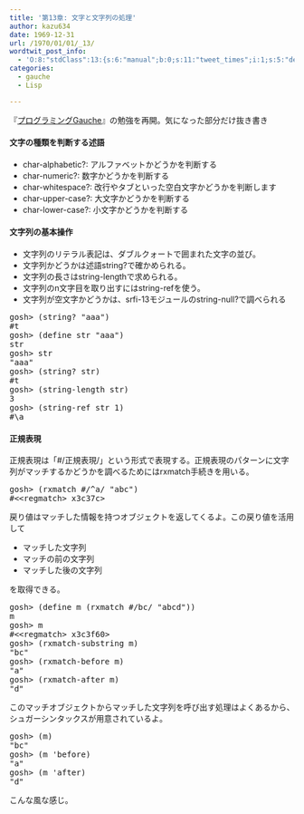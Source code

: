 ```yaml
---
title: '第13章: 文字と文字列の処理'
author: kazu634
date: 1969-12-31
url: /1970/01/01/_13/
wordtwit_post_info:
  - 'O:8:"stdClass":13:{s:6:"manual";b:0;s:11:"tweet_times";i:1;s:5:"delay";i:0;s:7:"enabled";i:1;s:10:"separation";s:2:"60";s:7:"version";s:3:"3.7";s:14:"tweet_template";b:0;s:6:"status";i:2;s:6:"result";a:0:{}s:13:"tweet_counter";i:2;s:13:"tweet_log_ids";a:1:{i:0;i:4347;}s:9:"hash_tags";a:0:{}s:8:"accounts";a:1:{i:0;s:7:"kazu634";}}'
categories:
  - gauche
  - Lisp

---
```

<div class="section">
<p>
    『<a href="http://d.hatena.ne.jp/asin/4873113482" onclick="__gaTracker('send', 'event', 'outbound-article', 'http://d.hatena.ne.jp/asin/4873113482', 'プログラミングGauche');">プログラミングGauche</a>』の勉強を再開。気になった部分だけ抜き書き
</p>
  
<h4>
    文字の種類を判断する述語
</h4>
  
<ul>
<li>
      char-alphabetic?: アルファベットかどうかを判断する
</li>
<li>
      char-numeric?: 数字かどうかを判断する
</li>
<li>
      char-whitespace?: 改行やタブといった空白文字かどうかを判断します
</li>
<li>
      char-upper-case?: 大文字かどうかを判断する
</li>
<li>
      char-lower-case?: 小文字かどうかを判断する
</li>
</ul>
  
<h4>
    文字列の基本操作
</h4>
  
<ul>
<li>
      文字列のリテラル表記は、ダブルクォートで囲まれた文字の並び。
</li>
<li>
      文字列かどうかは述語string?で確かめられる。
</li>
<li>
      文字列の長さはstring-lengthで求められる。
</li>
<li>
      文字列のn文字目を取り出すにはstring-refを使う。
</li>
<li>
      文字列が空文字かどうかは、srfi-13モジュールのstring-null?で調べられる
</li>
</ul>
  
<pre class="syntax-highlight">
gosh&#62; <span class="synSpecial">(</span><span class="synStatement">string</span>? <span class="synConstant">&#34;aaa&#34;</span><span class="synSpecial">)</span>
#<span class="synStatement">t</span>
gosh&#62; <span class="synSpecial">(</span>define str <span class="synConstant">&#34;aaa&#34;</span><span class="synSpecial">)</span>
str
gosh&#62; str
<span class="synConstant">&#34;aaa&#34;</span>
gosh&#62; <span class="synSpecial">(</span><span class="synStatement">string</span>? str<span class="synSpecial">)</span>
#<span class="synStatement">t</span>
gosh&#62; <span class="synSpecial">(</span>string-length str<span class="synSpecial">)</span>
<span class="synConstant">3</span>
gosh&#62; <span class="synSpecial">(</span>string-ref str <span class="synConstant">1</span><span class="synSpecial">)</span>
#\a
</pre>
  
<h4>
    正規表現
</h4>
  
<p>
    正規表現は「#/正規表現/」という形式で表現する。正規表現のパターンに文字列がマッチするかどうかを調べるためにはrxmatch手続きを用いる。
</p>
  
<pre class="syntax-highlight">
gosh&#62; <span class="synSpecial">(</span>rxmatch #/^a/ <span class="synConstant">&#34;abc&#34;</span><span class="synSpecial">)</span>
#&#60;&#60;regmatch&#62; <span class="synConstant"></span>x<span class="synConstant">3</span>c<span class="synConstant">37</span>c<span class="synConstant"></span>&#62;
</pre>
  
<p>
    戻り値はマッチした情報を持つオブジェクトを返してくるよ。この戻り値を活用して
</p>
  
<ul>
<li>
      マッチした文字列
</li>
<li>
      マッチの前の文字列
</li>
<li>
      マッチした後の文字列
</li>
</ul>
  
<p>
    を取得できる。
</p>
  
<pre class="syntax-highlight">
gosh&#62; <span class="synSpecial">(</span>define m <span class="synSpecial">(</span>rxmatch #/bc/ <span class="synConstant">&#34;abcd&#34;</span><span class="synSpecial">))</span>
m
gosh&#62; m
#&#60;&#60;regmatch&#62; <span class="synConstant"></span>x<span class="synConstant">3</span>c<span class="synConstant">3</span>f<span class="synConstant">60</span>&#62;
gosh&#62; <span class="synSpecial">(</span>rxmatch-substring m<span class="synSpecial">)</span>
<span class="synConstant">&#34;bc&#34;</span>
gosh&#62; <span class="synSpecial">(</span>rxmatch-before m<span class="synSpecial">)</span>
<span class="synConstant">&#34;a&#34;</span>
gosh&#62; <span class="synSpecial">(</span>rxmatch-after m<span class="synSpecial">)</span>
<span class="synConstant">&#34;d&#34;</span>
</pre>
  
<p>
    このマッチオブジェクトからマッチした文字列を呼び出す処理はよくあるから、シュガーシンタックスが用意されているよ。
</p>
  
<pre class="syntax-highlight">
gosh&#62; <span class="synSpecial">(</span>m<span class="synSpecial">)</span>
<span class="synConstant">&#34;bc&#34;</span>
gosh&#62; <span class="synSpecial">(</span>m <span class="synSpecial">'</span><span class="synIdentifier">before</span><span class="synSpecial">)</span>
<span class="synConstant">&#34;a&#34;</span>
gosh&#62; <span class="synSpecial">(</span>m <span class="synSpecial">'</span><span class="synIdentifier">after</span><span class="synSpecial">)</span>
<span class="synConstant">&#34;d&#34;</span>
</pre>
  
<p>
    こんな風な感じ。
</p>
</div>